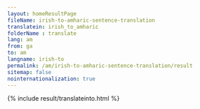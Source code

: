 ```yaml
---
layout: homeResultPage
fileName: irish-to-amharic-sentence-translation
translatein: irish_to_amharic
folderName : translate
lang: am
from: ga
to: am
langname: irish-to
permalink: /am/irish-to-amharic-sentence-translation/result
sitemap: false
nointernationalization: true
---
```

{% include result/translateinto.html %}

<script src="/js/result/translation.js" data-foldername="{{page.folderName}}" data-lang="{{page.lang}}"></script>
